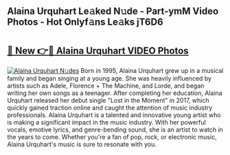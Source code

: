 ## Alaina Urquhart Le𝚊ked N𝚞de - Part-ymM Video Photos - Hot Onlyf𝚊ns Le𝚊ks jT6D6

# <h2><a href="http://ac13566.deff.icu/?id=Alaina+Urquhart">🔗 New 👉🔴 Alaina Urquhart VIDEO Photos</a></h2>

[![Alaina Urquhart N𝚞des](https://i.imgur.com/rIISA9y.gif)](http://ac13566.deff.icu/?id=Alaina+Urquhart)
Born in 1995, Alaina Urquhart grew up in a musical family and began singing at a young age. She was heavily influenced by artists such as Adele, Florence + The Machine, and Lorde, and began writing her own songs as a teenager. After completing her education, Alaina Urquhart released her debut single "Lost in the Moment" in 2017, which quickly gained traction online and caught the attention of music industry professionals. Alaina Urquhart is a talented and innovative young artist who is making a significant impact in the music industry. With her powerful vocals, emotive lyrics, and genre-bending sound, she is an artist to watch in the years to come. Whether you're a fan of pop, rock, or electronic music, Alaina Urquhart's music is sure to resonate with you.
